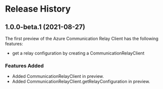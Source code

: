 # Release History

## 1.0.0-beta.1 (2021-08-27)

The first preview of the Azure Communication Relay Client has the following features:

- get a relay configuration by creating a CommunicationRelayClient

### Features Added
- Added CommunicationRelayClient in preview.
- Added CommunicationRelayClient.getRelayConfiguration in preview.

